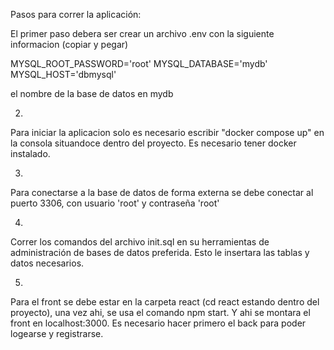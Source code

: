 Pasos para correr la aplicación:


El primer paso debera ser crear un archivo .env con la siguiente informacion (copiar y pegar)

MYSQL_ROOT_PASSWORD='root'
MYSQL_DATABASE='mydb'
MYSQL_HOST='dbmysql'

el nombre de la base de datos en mydb

2)

Para iniciar la aplicacion solo es necesario escribir "docker compose up" en la consola situandoce dentro del proyecto. Es necesario tener docker instalado.

3)

Para conectarse a la base de datos de forma externa se debe conectar al puerto 3306, con usuario 'root' y contraseña 'root'

4)

Correr los comandos del archivo init.sql en su herramientas de administración de bases de datos preferida. Esto le insertara las tablas y datos necesarios.

5)

Para el front se debe estar en la carpeta react (cd react estando dentro del proyecto), una vez ahi, se usa el comando npm start. Y ahi se montara el front en localhost:3000. Es necesario hacer primero el back para poder logearse y registrarse.
